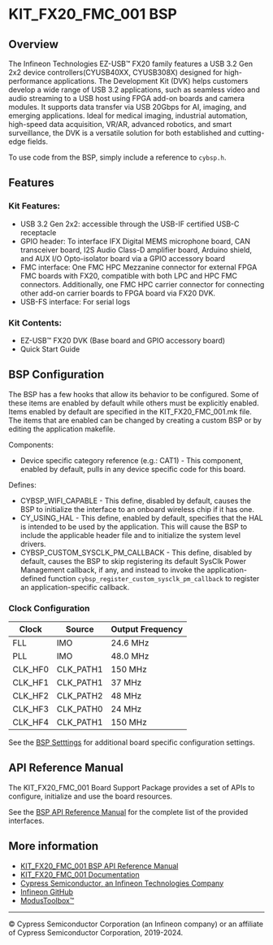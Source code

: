 # KIT_FX20_FMC_001 BSP

## Overview

The Infineon Technologies EZ-USB™ FX20 family features a USB 3.2 Gen 2x2 device  controllers(CYUSB40XX, CYUSB308X) designed for high-performance applications. The Development  Kit (DVK) helps customers develop a wide range of USB 3.2 applications, such as seamless video  and audio streaming to a USB host using FPGA add-on boards and camera modules. It supports data  transfer via USB 20Gbps for AI, imaging, and emerging applications. Ideal for medical imaging,  industrial automation, high-speed data acquisition, VR/AR, advanced robotics, and smart surveillance,  the DVK is a versatile solution for both established and cutting-edge fields.



To use code from the BSP, simply include a reference to `cybsp.h`.

## Features

### Kit Features:

* USB 3.2 Gen 2x2: accessible through the USB-IF certified USB-C receptacle
* GPIO header: To interface IFX Digital MEMS microphone board, CAN transceiver board,             I2S Audio Class-D amplifier board, Arduino shield, and AUX I/O Opto-isolator board via             a GPIO accessory board
* FMC interface: One FMC HPC Mezzanine connector for external FPGA FMC boards with FX20,             compatible with both LPC and HPC FMC connectors. Additionally, one FMC HPC carrier             connector for connecting other add-on carrier boards to FPGA board via FX20 DVK.
* USB-FS interface: For serial logs

### Kit Contents:

* EZ-USB™ FX20 DVK (Base board and GPIO accessory board)
* Quick Start Guide

## BSP Configuration

The BSP has a few hooks that allow its behavior to be configured. Some of these items are enabled by default while others must be explicitly enabled. Items enabled by default are specified in the KIT_FX20_FMC_001.mk file. The items that are enabled can be changed by creating a custom BSP or by editing the application makefile.

Components:
* Device specific category reference (e.g.: CAT1) - This component, enabled by default, pulls in any device specific code for this board.

Defines:
* CYBSP_WIFI_CAPABLE - This define, disabled by default, causes the BSP to initialize the interface to an onboard wireless chip if it has one.
* CY_USING_HAL - This define, enabled by default, specifies that the HAL is intended to be used by the application. This will cause the BSP to include the applicable header file and to initialize the system level drivers.
* CYBSP_CUSTOM_SYSCLK_PM_CALLBACK - This define, disabled by default, causes the BSP to skip registering its default SysClk Power Management callback, if any, and instead to invoke the application-defined function `cybsp_register_custom_sysclk_pm_callback` to register an application-specific callback.

### Clock Configuration

| Clock    | Source    | Output Frequency |
|----------|-----------|------------------|
| FLL      | IMO       | 24.6 MHz         |
| PLL      | IMO       | 48.0 MHz         |
| CLK_HF0  | CLK_PATH1 | 150 MHz          |
| CLK_HF1  | CLK_PATH1 | 37 MHz           |
| CLK_HF2  | CLK_PATH2 | 48 MHz           |
| CLK_HF3  | CLK_PATH0 | 24 MHz           |
| CLK_HF4  | CLK_PATH1 | 150 MHz          |

See the [BSP Setttings][settings] for additional board specific configuration settings.

## API Reference Manual

The KIT_FX20_FMC_001 Board Support Package provides a set of APIs to configure, initialize and use the board resources.

See the [BSP API Reference Manual][api] for the complete list of the provided interfaces.

## More information
* [KIT_FX20_FMC_001 BSP API Reference Manual][api]
* [KIT_FX20_FMC_001 Documentation](https://www.infineon.com/cms/en/product/promopages/ez-usb-fx10)
* [Cypress Semiconductor, an Infineon Technologies Company](http://www.cypress.com)
* [Infineon GitHub](https://github.com/infineon)
* [ModusToolbox™](https://www.cypress.com/products/modustoolbox-software-environment)

[api]: https://infineon.github.io/TARGET_KIT_FX20_FMC_001/html/modules.html
[settings]: https://infineon.github.io/TARGET_KIT_FX20_FMC_001/html/md_bsp_settings.html

---
© Cypress Semiconductor Corporation (an Infineon company) or an affiliate of Cypress Semiconductor Corporation, 2019-2024.
